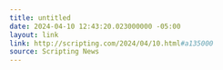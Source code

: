 ```yaml
---
title: untitled
date: 2024-04-10 12:43:20.023000000 -05:00
layout: link
link: http://scripting.com/2024/04/10.html#a135000
source: Scripting News
---
```



